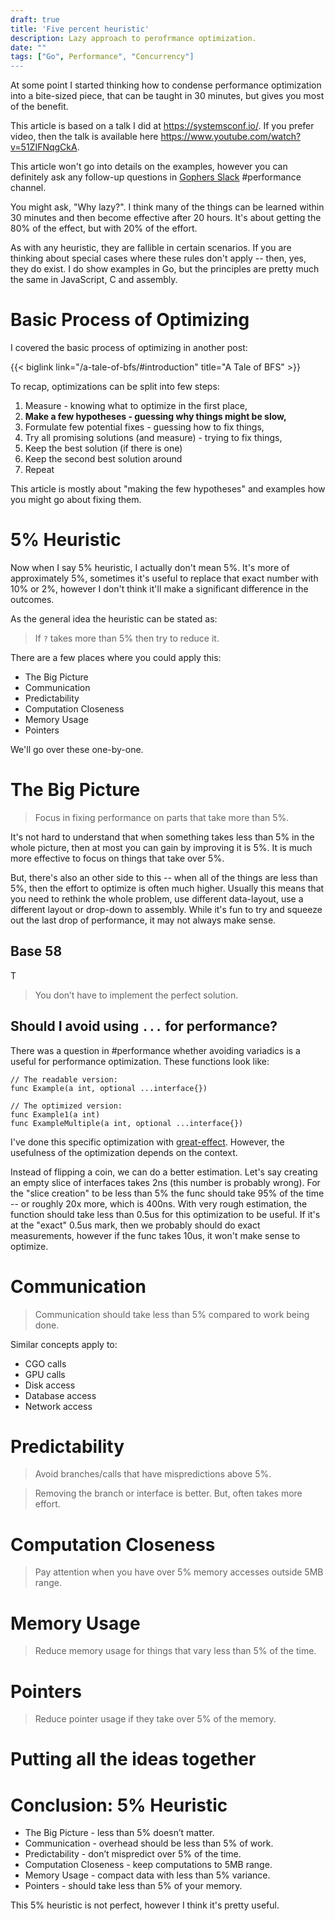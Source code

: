 ```yaml
---
draft: true
title: 'Five percent heuristic'
description: Lazy approach to perofrmance optimization.
date: ""
tags: ["Go", Performance", "Concurrency"]
---
```


At some point I started thinking how to condense performance optimization into a bite-sized piece, that can be taught in 30 minutes, but gives you most of the benefit.

This article is based on a talk I did at https://systemsconf.io/. If you prefer video, then the talk is available here https://www.youtube.com/watch?v=51ZIFNqgCkA.

This article won't go into details on the examples, however you can definitely ask any follow-up questions in [Gophers Slack](https://invite.slack.golangbridge.org/) #performance channel.

You might ask, "Why lazy?". I think many of the things can be learned within 30 minutes and then become effective after 20 hours. It's about getting the 80% of the effect, but with 20% of the effort.

As with any heuristic, they are fallible in certain scenarios. If you are thinking about special cases where these rules don't apply -- then, yes, they do exist. I do show examples in Go, but the principles are pretty much the same in JavaScript, C and assembly.

# Basic Process of Optimizing

I covered the basic process of optimizing in another post:

{{< biglink link="/a-tale-of-bfs/#introduction" title="A Tale of BFS" >}}

To recap, optimizations can be split into few steps:

1. Measure - knowing what to optimize in the first place,
2. **Make a few hypotheses - guessing why things might be slow,**
3. Formulate few potential fixes - guessing how to fix things,
4. Try all promising solutions (and measure) - trying to fix things,
5. Keep the best solution (if there is one)
6. Keep the second best solution around
7. Repeat

This article is mostly about "making the few hypotheses" and examples how you might go about fixing them.

# 5% Heuristic

Now when I say 5% heuristic, I actually don't mean 5%. It's more of approximately 5%, sometimes it's useful to replace that exact number with 10% or 2%, however I don't think it'll make a significant difference in the outcomes.

As the general idea the heuristic can be stated as:

> If `?` takes more than 5% then try to reduce it.

There are a few places where you could apply this:

* The Big Picture
* Communication
* Predictability
* Computation Closeness
* Memory Usage
* Pointers

We'll go over these one-by-one.

# The Big Picture

> Focus in fixing performance on parts that take more than 5%.

It's not hard to understand that when something takes less than 5% in the whole picture, then at most you can gain by improving it is 5%. It is much more effective to focus on things that take over 5%.

But, there's also an other side to this -- when all of the things are less than 5%, then the effort to optimize is often much higher. Usually this means that you need to rethink the whole problem, use different data-layout, use a different layout or drop-down to assembly. While it's fun to try and squeeze out the last drop of performance, it may not always make sense.

## Base 58

T

> You don’t have to implement the perfect solution.

## Should I avoid using `...` for performance?

There was a question in #performance whether avoiding variadics is a useful for performance optimization. These functions look like:

```
// The readable version:
func Example(a int, optional ...interface{})

// The optimized version:
func Example1(a int)
func ExampleMultiple(a int, optional ...interface{})
```

I've done this specific optimization with [great-effect](https://github.com/golang/go/commit/e85ffec784b867f016805873eec5dc91eec1c99a). However, the usefulness of the optimization depends on the context.

Instead of flipping a coin, we can do a better estimation. Let's say creating an empty slice of interfaces takes 2ns (this number is probably wrong). For the "slice creation" to be less than 5% the func should take 95% of the time -- or roughly 20x more, which is 400ns. With very rough estimation, the function should take less than 0.5us for this optimization to be useful. If it's at the "exact" 0.5us mark, then we probably should do exact measurements, however if the func takes 10us, it won't make sense to optimize.

# Communication

> Communication should take less than 5% compared to work being done.

Similar concepts apply to:

* CGO calls
* GPU calls
* Disk access
* Database access
* Network access

# Predictability

> Avoid branches/calls that have mispredictions above 5%.


> Removing the  branch or interface is better.
> But, often takes more effort.

# Computation Closeness

> Pay attention when you have over 5% memory accesses outside 5MB range.

# Memory Usage

> Reduce memory usage for things that vary less than 5% of the time.

# Pointers

> Reduce pointer usage if they take over 5% of the memory.

# Putting all the ideas together

# Conclusion: 5% Heuristic

* The Big Picture - less than 5% doesn’t matter.
* Communication - overhead should be less than 5% of work.
* Predictability - don’t mispredict over 5% of the time.
* Computation Closeness - keep computations to 5MB range.
* Memory Usage - compact data with less than 5% variance.
* Pointers - should take less than 5% of your memory.

This 5% heuristic is not perfect, however I think it's pretty useful.
